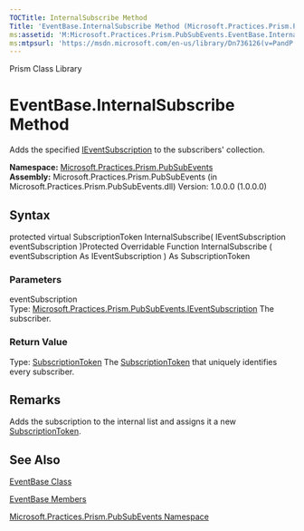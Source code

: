 ```yaml
---
TOCTitle: InternalSubscribe Method
Title: 'EventBase.InternalSubscribe Method (Microsoft.Practices.Prism.PubSubEvents)'
ms:assetid: 'M:Microsoft.Practices.Prism.PubSubEvents.EventBase.InternalSubscribe(Microsoft.Practices.Prism.PubSubEvents.IEventSubscription)'
ms:mtpsurl: 'https://msdn.microsoft.com/en-us/library/Dn736126(v=PandP.50)'
---
```


Prism Class Library

EventBase.InternalSubscribe Method
======================================

Adds the specified [IEventSubscription](https://msdn.microsoft.com/library/microsoft.practices.prism.pubsubevents.ieventsubscription) to the subscribers' collection.

**Namespace:** [Microsoft.Practices.Prism.PubSubEvents](https://msdn.microsoft.com/library/microsoft.practices.prism.pubsubevents)
**Assembly:** Microsoft.Practices.Prism.PubSubEvents (in Microsoft.Practices.Prism.PubSubEvents.dll) Version: 1.0.0.0 (1.0.0.0)

## Syntax


protected virtual SubscriptionToken InternalSubscribe( IEventSubscription eventSubscription )Protected Overridable Function InternalSubscribe ( eventSubscription As IEventSubscription ) As SubscriptionToken

### Parameters

eventSubscription  
Type: [Microsoft.Practices.Prism.PubSubEvents.IEventSubscription](https://msdn.microsoft.com/library/microsoft.practices.prism.pubsubevents.ieventsubscription)
The subscriber.

### Return Value

Type: [SubscriptionToken](https://msdn.microsoft.com/library/microsoft.practices.prism.pubsubevents.subscriptiontoken)
The [SubscriptionToken](https://msdn.microsoft.com/library/microsoft.practices.prism.pubsubevents.subscriptiontoken) that uniquely identifies every subscriber.

Remarks
-------

<span id="remarksToggle"></span> Adds the subscription to the internal list and assigns it a new [SubscriptionToken](https://msdn.microsoft.com/library/microsoft.practices.prism.pubsubevents.subscriptiontoken).

See Also
--------


[EventBase Class](https://msdn.microsoft.com/library/microsoft.practices.prism.pubsubevents.eventbase)

[EventBase Members](https://msdn.microsoft.com/allmembers.t:microsoft.practices.prism.pubsubevents.eventbase)

[Microsoft.Practices.Prism.PubSubEvents Namespace](https://msdn.microsoft.com/library/microsoft.practices.prism.pubsubevents)
